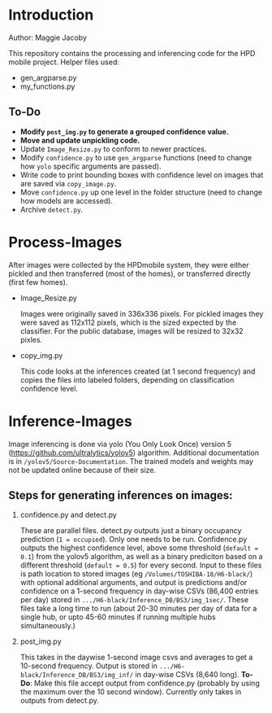 # Introduction
Author: Maggie Jacoby

This repository contains the processing and inferencing code for the HPD mobile project.
Helper files used: 
- gen_argparse.py
- my_functions.py


## To-Do
- **Modify `post_img.py` to generate a grouped confidence value.**
- **Move and update unpickling code.**
- Update `Image_Resize.py` to conform to newer practices.
- Modify `confidence.py` to use `gen_argparse` functions (need to change how `yolo` specific arguments are passed).
- Write code to print bounding boxes with confidence level on images that are saved via `copy_image.py`.
- Move `confidence.py` up one level in the folder structure (need to change how models are accessed).
- Archive  `detect.py`.


# Process-Images
After images were collected by the HPDmobile system, they were either pickled and then transferred (most of the homes), or transferred directly (first few homes).

- Image_Resize.py

    Images were originally saved in 336x336 pixels. 
    For pickled images they were saved as 112x112 pixels, which is the sized expected by the classifier.
    For the public database, images will be resized to 32x32 pixles.

- copy_img.py

    This code looks at the inferences created (at 1 second frequency) and copies the files into labeled folders, depending on classification confidence level.

# Inference-Images
Image inferencing is done via yolo (You Only Look Once) version 5 (<https://github.com/ultralytics/yolov5>) algorithm. Additional documentation is in `/yolov5/Source-Documentation`. The trained models and weights may not be updated online because of their size. 


## Steps for generating inferences on images:
1. confidence.py and detect.py

    These are parallel files. detect.py outputs just a binary occupancy prediction (`1 = occupied`). Only one needs to be run. Confidence.py outputs the highest confidence level, above some threshold (`default = 0.1`) from the yolov5 algorithm, as well as a binary prediciton based on a different threshold (`default = 0.5`) for every second. Input to these files is path location to stored images (eg `/Volumes/TOSHIBA-18/H6-black/`) with optional additional arguments, and output is predictions and/or confidence on a 1-second frequency in day-wise CSVs (86,400 entries per day) stored in `.../H6-black/Inference_DB/BS3/img_1sec/`. These files take a long time to run (about 20-30 minutes per day of data for a single hub, or upto 45-60 minutes if running multiple hubs simultaneously.)

2. post_img.py

    This takes in the daywise 1-second image csvs and averages to get a 10-second frequency. Output is stored in ```.../H6-black/Inference_DB/BS3/img_inf/``` in day-wise CSVs (8,640 long).
    **To-Do**: Make this file accept output from confidence.py (probably by using the maximum over the 10 second window). Currently only takes in outputs from detect.py.